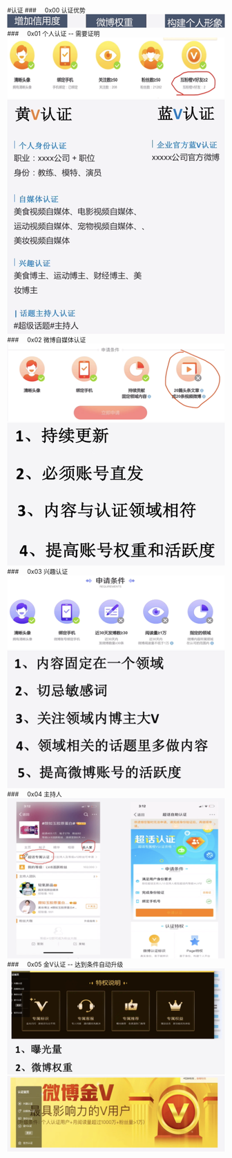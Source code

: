 #认证
###&nbsp;&nbsp;&nbsp;&nbsp;&nbsp;0x00 认证优势
![](/assets/WX20190419-092956@2x.png)
###&nbsp;&nbsp;&nbsp;&nbsp;&nbsp;0x01 个人认证 -- 需要证明
![](/assets/WX20190419-095402@2x.png)
![](/assets/WX20190419-093208@2x.png)
###&nbsp;&nbsp;&nbsp;&nbsp;&nbsp;0x02 微博自媒体认证
![](/assets/WX20190419-094509@2x.png)
![](/assets/WX20190419-094126@2x.jpg)
###&nbsp;&nbsp;&nbsp;&nbsp;&nbsp;0x03 兴趣认证
![](/assets/WX20190419-094745@2x.png)
![](/assets/WX20190419-095244@2x.png)
###&nbsp;&nbsp;&nbsp;&nbsp;&nbsp;0x04 主持人
![](/assets/WX20190419-100144@2x.png)
###&nbsp;&nbsp;&nbsp;&nbsp;&nbsp;0x05 金V认证 -- 达到条件自动升级
![](/assets/WX20190419-100955@2x.jpg)
![](/assets/WX20190419-101237@2x.png)








